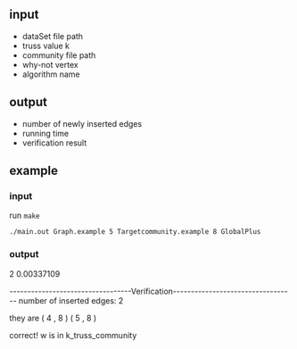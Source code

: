 ## input
- dataSet file path
- truss value k
- community file path
- why-not vertex
- algorithm name
## output
- number of newly inserted edges
- running time
- verification result
## example
### input

run  `make`

`./main.out Graph.example 5 Targetcommunity.example 8 GlobalPlus`
### output
2 0.00337109


----------------------------------Verification----------------------------------
number of inserted edges: 2

they are 
 ( 4 , 8 ) 
 ( 5 , 8 ) 
 
correct! w is in k_truss_community
